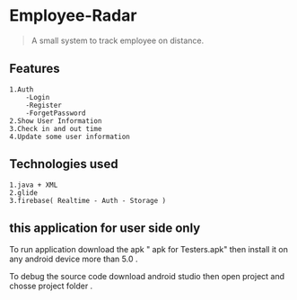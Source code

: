 # Employee-Radar

>A small system to track employee on distance.
 
## Features

	1.Auth 
		-Login
		-Register
		-ForgetPassword
	2.Show User Information
	3.Check in and out time
	4.Update some user information
 
 
## Technologies used 

	1.java + XML 
	2.glide
	3.firebase( Realtime - Auth - Storage )


 
## this application for user side only

To run application download the apk " apk for Testers.apk" then install it on any android device more than 5.0 .
	 
To debug the source code download android studio then  open project and chosse project folder .
